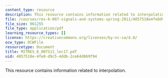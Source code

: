 ```yaml
---
content_type: resource
description: This resource contains information related to interpolation.
file: /courses/res-6-007-signals-and-systems-spring-2011/4057518e4fe8d9c54ddb2ce64d869f94_MITRES_6_007S11_lec17.pdf
file_size: 961255
file_type: application/pdf
learning_resource_types: []
license: https://creativecommons.org/licenses/by-nc-sa/4.0/
ocw_type: OCWFile
resourcetype: Document
title: MITRES_6_007S11_lec17.pdf
uid: 4057518e-4fe8-d9c5-4ddb-2ce64d869f94
---
```

This resource contains information related to interpolation.